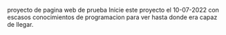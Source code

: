 proyecto de pagina web de prueba
 Inicie este proyecto el 10-07-2022 con escasos conocimientos de programacion para ver hasta donde era capaz de llegar.
